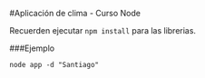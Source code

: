 #Aplicación de clima - Curso Node

Recuerden ejecutar ```npm install``` para las librerias.

###Ejemplo
```
node app -d "Santiago"
```